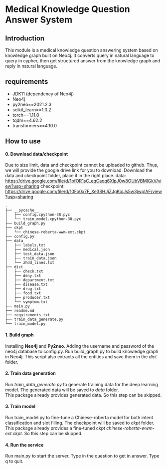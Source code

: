 # Medical Knowledge Question Answer System


## Introduction
This module is a medical knowledge question answering system based on knowledge graph built on Neo4j. It converts query in natural language to query in cypher, then get structured answer from the knowledge graph and reply in natural language.  


## requirements
- JDK11 (dependency of Neo4j)
- Neo4j
- py2neo==2021.2.3
- scikit_learn==1.0.2
- torch==1.11.0
- tqdm==4.62.2
- transformers==4.10.0

## How to use

#### 0. Download data/checkpoint
Due to size limit, data and checkpoint cannot be uploaded to github. Thus, we will provide the google drive link for you to download. Download the data and ckeckpoint folder, place it in the right place. 
data: https://drive.google.com/file/d/1pfOR1sC_eqCaoq6XlpJ0w8OUbVBMlGkV/view?usp=sharing
checkpoint: https://drive.google.com/file/d/10Fo0x7F_Xe3SHJjZJgKojJs5w3jwplAF/view?usp=sharing
```
.
├── __pycache__
│   ├── config.cpython-38.pyc
│   └── train_model.cpython-38.pyc
├── build_graph.py
├── ckpt
│   └── chinese-roberta-wwm-ext.ckpt
├── config.py
├── data
│   ├── labels.txt
│   ├── medical.json
│   ├── test_data.json
│   ├── train_data.json
│   └── zhdd_lines.txt
├── dict
│   ├── check.txt
│   ├── deny.txt
│   ├── department.txt
│   ├── disease.txt
│   ├── drug.txt
│   ├── food.txt
│   ├── producer.txt
│   └── symptom.txt
├── main.py
├── readme.md
├── requirements.txt
├── train_data_generate.py
└── train_model.py 
```
#### 1. Build graph 
Installing **Neo4j** and **Py2neo**. Adding the username and password of the neo4j database to config.py. Run build_graph.py to build knowledge graph in Neo4j. This script also extracts all the entities and save them in the *dict* folder.   

#### 2. Train data generation
Run *train_data_generate.py* to generate training data for the deep learning model. The generated data will be saved to *data* folder.<br>This package already provides generated data. So this step can be skipped. 

#### 3. Train model 
Run train_model.py to fine-tune a Chinese-roberta model for both intent classification and slot filling. The checkpoint will be saved to *ckpt* folder.<br>
This package already provides a fine-tuned ckpt *chinese-roberta-wwm-ext.ckpt*. So this step can be skipped. 

#### 4. Run the service
Run main.py to start the server. Type in the question to get in answer. Type q to quit. 


